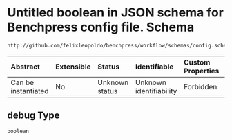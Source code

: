 # Untitled boolean in JSON schema for Benchpress config file. Schema

```txt
http://github.com/felixleopoldo/benchpress/workflow/schemas/config.schema.json#/definitions/bnlearn_hpc/properties/debug
```



| Abstract            | Extensible | Status         | Identifiable            | Custom Properties | Additional Properties | Access Restrictions | Defined In                                                       |
| :------------------ | :--------- | :------------- | :---------------------- | :---------------- | :-------------------- | :------------------ | :--------------------------------------------------------------- |
| Can be instantiated | No         | Unknown status | Unknown identifiability | Forbidden         | Allowed               | none                | [config.schema.json*](config.schema.json "open original schema") |

## debug Type

`boolean`
